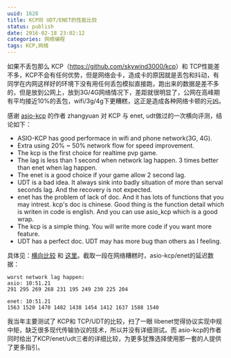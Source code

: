 ```yaml
---
uuid: 1628
title: KCP同 UDT/ENET的性能比较
status: publish
date: 2016-02-18 23:02:12
categories: 网络编程
tags: KCP,网络
---
```

如果不丢包那么 KCP（<https://github.com/skywind3000/kcp>）和
TCP性能差不多，KCP不会有任何优势，但是网络会卡，造成卡的原因就是丢包和抖动，有同学在内网这样好的环境下没有用任何丢包模拟直接跑，跑出来的数据是差不多的，但是放到公网上，放到3G/4G网络情况下，差距就很明显了，公网在高峰期有平均接近10%的丢包，wifi/3g/4g下更糟糕，这正是造成各种网络卡顿的元凶。

感谢 [asio-kcp](https://github.com/libinzhangyuan/asio_kcp) 的作者 zhangyuan 对 KCP 与 enet, udt做过的一次横向评测，结论如下：

  * ASIO-KCP has good performace in wifi and phone network(3G, 4G).
  * Extra using 20% ~ 50% network flow for speed improvement.
  * The kcp is the first choice for realtime pvp game.
  * The lag is less than 1 second when network lag happen. 3 times better than enet when lag happen.
  * The enet is a good choice if your game allow 2 second lag.
  * UDT is a bad idea. It always sink into badly situation of more than serval seconds lag. And the recovery is not expected.
  * enet has the problem of lack of doc. And it has lots of functions that you may intrest. kcp's doc is chinese. Good thing is the function detail which is writen in code is english. And you can use asio_kcp which is a good wrap.
  * The kcp is a simple thing. You will write more code if you want more feature.
  * UDT has a perfect doc. UDT may has more bug than others as I feeling.

<!--more-->

具体见：[横向比较](https://github.com/skywind3000/kcp/wiki/KCP-Benchmark) 和 [这里](https://github.com/skywind3000/kcp/wiki/KCP-Benchmark)。截取一段在网络糟糕时，asio-kcp/enet的延迟数据：

```
worst network lag happen:  
asio: 10:51.21  
291 295 269 268 231 195 249 230 225 204

enet: 10:51.21  
1563 1520 1470 1482 1438 1454 1412 1637 1588 1540
```

我当年主要测试了 KCP和 TCP/UDT的比较，扫了一眼 libenet觉得协议实现中规中矩，缺乏很多现代传输协议的技术，所以并没有详细测试。而 asio-kcp的作者同时给出了KCP/enet/udt三者的详细比较，为更多犹豫选择使用那一套的人提供了更多指引。

